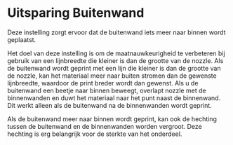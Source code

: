 Uitsparing Buitenwand
====
Deze instelling zorgt ervoor dat de buitenwand iets meer naar binnen wordt geplaatst.

Het doel van deze instelling is om de maatnauwkeurigheid te verbeteren bij gebruik van een lijnbreedte die kleiner is dan de grootte van de nozzle. Als de buitenwand wordt geprint met een lijn die kleiner is dan de grootte van de nozzle, kan het materiaal meer naar buiten stromen dan de gewenste lijnbreedte, waardoor de print breder wordt dan gewenst. Als u de buitenwand een beetje naar binnen beweegt, overlapt nozzle met de binnenwanden en duwt het materiaal naar het punt naast de binnenwand. Dit werkt alleen als de buitenwand na de binnenwanden wordt geprint.

Als de buitenwand meer naar binnen wordt geprint, kan ook de hechting tussen de buitenwand en de binnenwanden worden vergroot. Deze hechting is erg belangrijk voor de sterkte van het onderdeel.